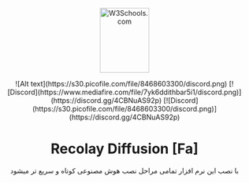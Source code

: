 <!DOCTYPE html>
<html>
<body>
<div align="center">
<p><a href="https://www.w3schools.com">
<img src="w3html.gif" alt="W3Schools.com" width="100" height="132">
</a></p>
![Alt text](https://s30.picofile.com/file/8468603300/discord.png)
  [![Discord](https://www.mediafire.com/file/7yk6ddithbar5i1/discord.png)](https://discord.gg/4CBNuAS92p)
[![Discord](https://s30.picofile.com/file/8468603300/discord.png)](https://discord.gg/4CBNuAS92p)
</body>
</html>







# Recolay Diffusion [Fa]
با نصب این نرم افزار تمامی مراحل نصب هوش مصنوعی کوتاه و سریع تر میشود 

